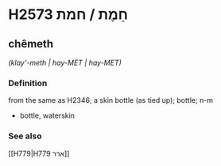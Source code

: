 # H2573 חֵמֶת / חמת

## chêmeth

_(klay'-meth | hay-MET | hay-MET)_

### Definition

from the same as H2346; a skin bottle (as tied up); bottle; n-m

- bottle, waterskin

### See also

[[H779|H779 ארר]]
